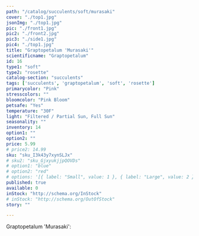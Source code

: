 ```yaml
---
path: "/catalog/succulents/soft/murasaki"
cover: "./top1.jpg"
jsonImg: "./top1.jpg"
pic: "./front1.jpg"
pic2: "./front2.jpg"
pic3: "./side1.jpg"
pic4: "./top1.jpg"
title: "Graptopetalum 'Murasaki'"
scientificname: "Graptopetalum"
id: 16 
type1: "soft"
type2: "rosette"
catalog-section: "succulents"
tags: ['succulents', 'graptopetalum', 'soft', 'rosette']
primarycolor: "Pink"
stresscolors: ""
bloomcolor: "Pink Bloom"
petsafe: "Yes"
temperature: "30F"
light: "Filtered / Partial Sun, Full Sun"
seasonality: ""
inventory: 14
option1: ""
option2: ""
price: 5.99
# price2: 14.99
sku: "sku_I3k43y7xynSLJx"
# sku2: "sku_GjxyukjjpQOVDs"
# option1: "blue"
# option2: "red"
# options: '[{ label: "Small", value: 1 }, { label: "Large", value: 2 }]'
published: true
available: 0
inStock: "http://schema.org/InStock"
# inStock: "http://schema.org/OutOfStock"
story: ""

---
```


Graptopetalum 'Murasaki': 